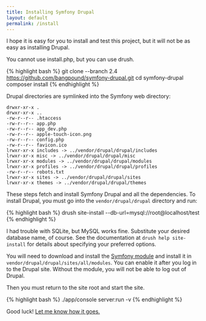 ```yaml
---
title: Installing Symfony Drupal
layout: default
permalink: /install
---
```


I hope it is easy for you to install and test this project, but it will not be as easy as installing Drupal.

You cannot use install.php, but you can use drush.

{% highlight bash %}
git clone --branch 2.4 https://github.com/bangpound/symfony-drupal.git
cd symfony-drupal
composer install
{% endhighlight %}

Drupal directories are symlinked into the Symfony web directory:

    drwxr-xr-x .
    drwxr-xr-x ..
    -rw-r--r-- .htaccess
    -rw-r--r-- app.php
    -rw-r--r-- app_dev.php
    -rw-r--r-- apple-touch-icon.png
    -rw-r--r-- config.php
    -rw-r--r-- favicon.ico
    lrwxr-xr-x includes -> ../vendor/drupal/drupal/includes
    lrwxr-xr-x misc -> ../vendor/drupal/drupal/misc
    lrwxr-xr-x modules -> ../vendor/drupal/drupal/modules
    lrwxr-xr-x profiles -> ../vendor/drupal/drupal/profiles
    -rw-r--r-- robots.txt
    lrwxr-xr-x sites -> ../vendor/drupal/drupal/sites
    lrwxr-xr-x themes -> ../vendor/drupal/drupal/themes

These steps fetch and install Symfony Drupal and all the dependencies. To install Drupal, you must go into the `vendor/drupal/drupal` directory and run:

{% highlight bash %}
drush site-install --db-url=mysql://root@localhost/test
{% endhighlight %}

I had trouble with SQLite, but MySQL works fine. Substitute your desired database name, of course. See the documentation at `drush help site-install` for details about specifying your preferred options.

You will need to download and install the [Symfony module](https://github.com/bangpound/symfony-module) and install it in `vendor/drupal/drupal/sites/all/modules`. You can enable it after you log in to the Drupal site. Without the module, you will not be able to log out of Drupal.

Then you must return to the site root and start the site.

{% highlight bash %}
./app/console server:run -v
{% endhighlight %}

Good luck! [Let me know how it goes.](https://github.com/bangpound/symfony-drupal/issues)
